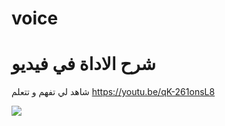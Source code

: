 # voice
# شرح الاداة في فيديو 
 شاهد لي تفهم و تتعلم 
https://youtu.be/qK-261onsL8

<img src="Screenshot">

